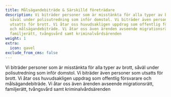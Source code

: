 ```yaml
---
title: Målsägandebiträde & Särskilld företrädare
description: Vi biträder personer som är misstänkta för alla typer av brott,
  såväl under polisutredning som inför domstol. Vi biträder även personer som
  utsatts för brott. Vi åtar oss huvudsakligen uppdrag som offentlig försvarare
  och målsägandebiträde. Vi åtar oss även ärenden avseende migrationsrätt,
  familjerätt, tvångsvård samt kriminalvårdsärenden
weight: 1
extra:
  icon: gavel
exclude_from_cms: false
---
```

Vi biträder personer som är misstänkta för alla typer av brott, såväl 
under polisutredning som inför domstol. Vi biträder även personer som 
utsatts för brott. Vi åtar oss huvudsakligen uppdrag som offentlig 
försvarare och målsägandebiträde. Vi åtar oss även ärenden avseende 
migrationsrätt, familjerätt, tvångsvård samt kriminalvårdsärenden
